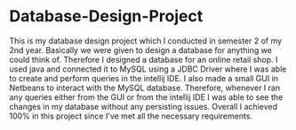 # Database-Design-Project
This is my database design project which I conducted in semester 2 of my 2nd year. Basically we were given to design a database for anything we could think of. Therefore I designed a database for an online retail shop. I used java and connected it to MySQL using a JDBC Driver where I was able to create and perform queries in the intellij IDE. I also made a small GUI in Netbeans to interact with the MySQL database. Therefore, whenever I ran any queries either from the GUI or from the intellij IDE I was able to see the changes in my database without any persisting issues. Overall I achieved 100% in this project since I've met all the necessary requirements.
